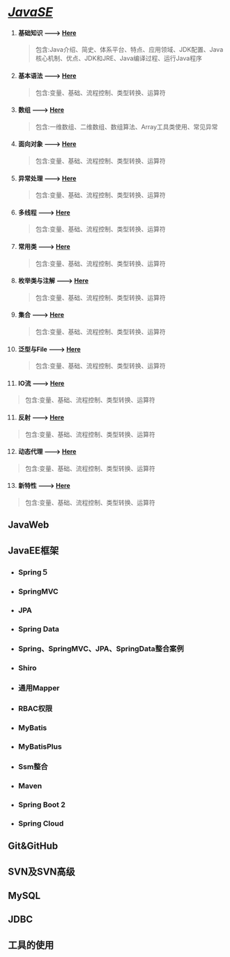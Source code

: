 # *<u>**JavaSE**</u>*

1. #### 基础知识 ---> [Here](https://github.com/letengzz/JC-JavaPro/tree/master/JavaSE/src/https://github.com/letengzz/JC-Java/tree/master/JavaSE/%E5%9F%BA%E7%A1%80%E7%9F%A5%E8%AF%86)

   > 包含:Java介绍、简史、体系平台、特点、应用领域、JDK配置、Java核心机制、优点、JDK和JRE、Java编译过程、运行Java程序

2. #### 基本语法 ---> [Here](https://github.com/letengzz/JC-JavaPro/tree/master/JavaSE/src/%E5%9F%BA%E6%9C%AC%E8%AF%AD%E6%B3%95)

   > 包含:变量、基础、流程控制、类型转换、运算符

2. #### 数组 ---> [Here](https://github.com/letengzz/JC-JavaPro/tree/master/JavaSE/src/%E6%95%B0%E7%BB%84)

   > 包含:一维数组、二维数组、数组算法、Array工具类使用、常见异常




3. #### 面向对象 ---> [Here](https://github.com/letengzz/JC-JavaPro/tree/master/JavaSE/src/%E9%9D%A2%E5%90%91%E5%AF%B9%E8%B1%A1)

   > 包含:变量、基础、流程控制、类型转换、运算符




4. #### 异常处理 ---> [Here](https://github.com/letengzz/JC-JavaPro/tree/master/JavaSE/src/%E5%BC%82%E5%B8%B8%E5%A4%84%E7%90%86)

   > 包含:变量、基础、流程控制、类型转换、运算符




5. #### 多线程 ---> [Here](https://github.com/letengzz/JC-JavaPro/tree/master/JavaSE/src/%E5%A4%9A%E7%BA%BF%E7%A8%8B)

   > 包含:变量、基础、流程控制、类型转换、运算符




6. #### 常用类 ---> [Here](https://github.com/letengzz/JC-JavaPro/tree/master/JavaSE/src/%E5%B8%B8%E7%94%A8%E7%B1%BB)

   > 包含:变量、基础、流程控制、类型转换、运算符




7. #### 枚举类与注解 ---> [Here](https://github.com/letengzz/JC-JavaPro/tree/master/JavaSE/src/%E6%9E%9A%E4%B8%BE%E7%B1%BB%E4%B8%8E%E6%B3%A8%E8%A7%A3)

   > 包含:变量、基础、流程控制、类型转换、运算符




8. #### 集合 ---> [Here](https://github.com/letengzz/JC-JavaPro/tree/master/JavaSE/src/%E9%9B%86%E5%90%88)

   > 包含:变量、基础、流程控制、类型转换、运算符




9. #### 泛型与File ---> [Here](https://github.com/letengzz/JC-JavaPro/tree/master/JavaSE/src/%E6%B3%9B%E5%9E%8B%E4%B8%8EFile)

   > 包含:变量、基础、流程控制、类型转换、运算符




10. #### IO流 ---> [Here](https://github.com/letengzz/JC-JavaPro/tree/master/JavaSE/src/IO%E6%B5%81)

> 包含:变量、基础、流程控制、类型转换、运算符




11. #### 反射 ---> [Here](https://github.com/letengzz/JC-JavaPro/tree/master/JavaSE/src/%E5%8F%8D%E5%B0%84)

> 包含:变量、基础、流程控制、类型转换、运算符




12. #### 动态代理 ---> [Here](https://github.com/letengzz/JC-JavaPro/tree/master/JavaSE/src/%E5%8A%A8%E6%80%81%E4%BB%A3%E7%90%86)

> 包含:变量、基础、流程控制、类型转换、运算符




13. #### 新特性 ---> [Here](https://github.com/letengzz/JC-JavaPro/tree/master/JavaSE/src/%E6%96%B0%E7%89%B9%E6%80%A7%20)

> 包含:变量、基础、流程控制、类型转换、运算符






## JavaWeb

## JavaEE框架

- ### 	Spring５


- ### 	SpringMVC

- ### 	JPA

- ### 	Spring Data

- ### 	Spring、SpringMVC、JPA、SpringData整合案例

- ### 	Shiro

- ### 	通用Mapper

- ### 	RBAC权限

- ### 	MyBatis

- ### 	MyBatisPlus

- ### 	Ssm整合

- ### 	Maven

- ### 	Spring Boot 2

- ### 	Spring Cloud

## Git&GitHub

## SVN及SVN高级

## MySQL



## JDBC



## 工具的使用

